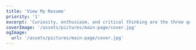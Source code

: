 ```yaml
---
title: 'View My Resume'
priority: '1'
excerpt: 'Curiosity, enthusiasm, and critical thinking are the three qualities I carry both professionally and socially. My professional interests range from software development to product management, and I am currently looking for tech-related full-time positions in this space.'
coverImage: '/assets/pictures/main-page/cover.jpg'
ogImage:
  url: '/assets/pictures/main-page/cover.jpg'
---
```

